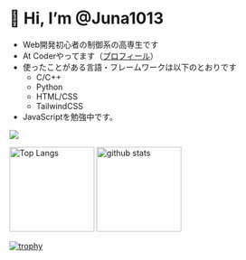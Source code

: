 # 👋 Hi, I’m @Juna1013

- Web開発初心者の制御系の高専生です
- At Coderやってます（[プロフィール](https://atcoder.jp/users/Jun1013)）
- 使ったことがある言語・フレームワークは以下のとおりです
  - C/C++
  - Python
  - HTML/CSS
  - TailwindCSS
- JavaScriptを勉強中です。
<p align="left">
  <a href="https://skillicons.dev">
    <img src="https://skillicons.dev/icons?i=c,cpp,python,html,css,tailwindcss" />
  </a>
</p>

<p align="left"> 
  <img alt="Top Langs" height="150px" src="https://github-readme-stats.vercel.app/api/top-langs/?username=Juna1013&layout=compact&count_private=true&show_icons=true&theme=onedark" />
  <img alt="github stats" height="150px" src="https://github-readme-stats.vercel.app/api?username=Juna1013&count_private=true&show_icons=true&show_icons=true&theme=onedark" />
</p>

[![trophy](https://github-profile-trophy.vercel.app/?username=Juna1013&theme=onedark&column=7)](https://github.com/ryo-ma/github-profile-trophy)
<!---
Juna1013/Juna1013 is a ✨ special ✨ repository because its `README.md` (this file) appears on your GitHub profile.
You can click the Preview link to take a look at your changes.
--->
